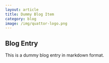 ```yaml
---
layout: article
title: Dummy Blog Item
category: blog
image: /img/quattor-logo.png
---
```


Blog Entry
----------

This is a dummy blog entry in markdown format. 
